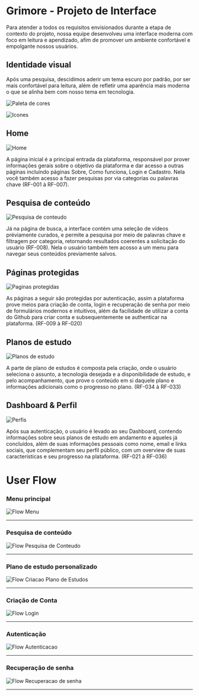 # **Grimore - Projeto de Interface**

Para atender a todos os requisitos envisionados durante a etapa de contexto do projeto, nossa equipe desenvolveu uma interface moderna com foco em leitura e apendizado, afim de promover um ambiente confortável e empolgante nossos usuários.

## Identidade visual

Após uma pesquisa, descidimos aderir um tema escuro por padrão, por ser mais confortável para leitura, além de refletir uma aparência mais moderna o que se alinha bem com nosso tema em tecnologia.

![Paleta de cores](img/Cores.png)

![Icones](img/Icones.png)

## Home

![Home](img/Home.png)

A página inicial é a principal entrada da plataforma, responsável por prover informações gerais sobre o objetivo da plataforma e dar acesso a outras páginas incluíndo páginas Sobre, Como funciona, Login e Cadastro. Nela você também acesso a fazer pesquisas por via categorias ou palavras chave (RF-001 à RF-007).

## Pesquisa de conteúdo

![Pesquisa de conteudo](img/PesquisaConteudo.png)

Já na página de busca, a interface contém uma seleção de vídeos préviamente curados, e permite a pesquisa por meio de palavras chave e filtragem por categoria, retornando resultados coerentes a solicitação do usuário (RF-008). Nela o usuário também tem acosso a um menu para navegar seus conteúdos previamente salvos.

## Páginas protegidas

![Paginas protegidas](img/PaginasProtegidas.png)

As páginas a seguir são protegidas por autenticação, assim a plataforma prove meios para criação de conta, login e recuperação de senha por meio de formulários modernos e intuitívos, além da facilidade de utilizar a conta do Github para criar conta e subsequentemente se authenticar na plataforma.
(RF-009 à RF-020)

## Planos de estudo

![Planos de estudo](img/PlanosEstudo.png)

A parte de plano de estudos é composta pela criação, onde o usuário seleciona o assunto, a tecnologia desejada e a disponibilidade de estudo, e pelo acompanhamento, que prove o conteúdo em si daquele plano e informações adicionais como o progresso no plano. (RF-034 à RF-033)

## Dashboard & Perfil

![Perfis](img/Perfis.png)

Após sua autenticação, o usuário é levado ao seu Dashboard, contendo informações sobre seus planos de estudo em andamento e aqueles já concluídos, além de suas informações pessoais como nome, email e links sociais, que complementam seu perfil público, com um overview de suas características e seu progresso na plataforma. (RF-021 à RF-036)

# User Flow

<h3>Menu principal</h3>

![Flow Menu](img/FlowMenu.png)

<hr>

<h3>Pesquisa de conteúdo</h3>

![Flow Pesquisa de Conteudo](img/FlowPesquisaConteudo.png)

<hr>

<h3>Plano de estudo personalizado</h3>

![Flow Criacao Plano de Estudos](img/FlowCriacaoPlano.png)

<hr>

<h3>Criação de Conta</h3>

![Flow Login](img/FlowCriacaoConta.png)

<hr>

<h3>Autenticação</h3>

![Flow Autenticacao](img/FlowAutenticacao.png)

<hr>

<h3>Recuperação de senha</h3>

![Flow Recuperacao de senha](img/FlowRecuperacaoSenha.png)

<hr>
